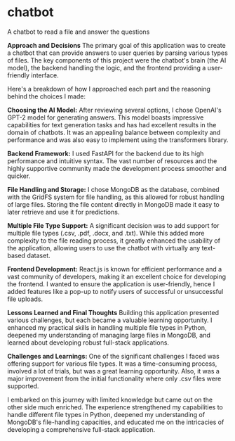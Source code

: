 # chatbot
A chatbot to read a file and answer the questions

**Approach and Decisions**
The primary goal of this application was to create a chatbot that can provide answers to user queries by parsing various types of files. The key components of this project were the chatbot's brain (the AI model), the backend handling the logic, and the frontend providing a user-friendly interface.

Here's a breakdown of how I approached each part and the reasoning behind the choices I made:

**Choosing the AI Model:** After reviewing several options, I chose OpenAI's GPT-2 model for generating answers. This model boasts impressive capabilities for text generation tasks and has had excellent results in the domain of chatbots. It was an appealing balance between complexity and performance and was also easy to implement using the transformers library.

**Backend Framework:** I used FastAPI for the backend due to its high performance and intuitive syntax. The vast number of resources and the highly supportive community made the development process smoother and quicker.

**File Handling and Storage:** I chose MongoDB as the database, combined with the GridFS system for file handling, as this allowed for robust handling of large files. Storing the file content directly in MongoDB made it easy to later retrieve and use it for predictions.

**Multiple File Type Support:** A significant decision was to add support for multiple file types (.csv, .pdf, .docx, and .txt). While this added more complexity to the file reading process, it greatly enhanced the usability of the application, allowing users to use the chatbot with virtually any text-based dataset.

**Frontend Development:** React.js is known for efficient performance and a vast community of developers, making it an excellent choice for developing the frontend. I wanted to ensure the application is user-friendly, hence I added features like a pop-up to notify users of successful or unsuccessful file uploads.

**Lessons Learned and Final Thoughts**
Building this application presented various challenges, but each became a valuable learning opportunity. I enhanced my practical skills in handling multiple file types in Python, deepened my understanding of managing large files in MongoDB, and learned about developing robust full-stack applications.

**Challenges and Learnings:** One of the significant challenges I faced was offering support for various file types. It was a time-consuming process, involved a lot of trials, but was a great learning opportunity. Also, it was a major improvement from the initial functionality where only .csv files were supported.

I embarked on this journey with limited knowledge but came out on the other side much enriched. The experience strengthened my capabilities to handle different file types in Python, deepened my understanding of MongoDB's file-handling capacities, and educated me on the intricacies of developing a comprehensive full-stack application.
